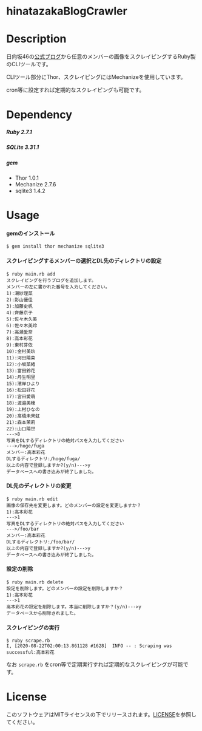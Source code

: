 # hinatazakaBlogCrawler

# Description

日向坂46の[公式ブログ]("https://www.hinatazaka46.com/s/official/diary/member?ima=0000",Blog)から任意のメンバーの画像をスクレイピングするRuby製のCLIツールです。

CLIツール部分にThor、スクレイピングにはMechanizeを使用しています。

cron等に設定すれば定期的なスクレイピングも可能です。

# Dependency

##### Ruby 2.7.1

##### SQLite 3.31.1

##### gem

* Thor 1.0.1
* Mechanize 2.7.6
* sqlite3 1.4.2

# Usage

#### gemのインストール

````
$ gem install thor mechanize sqlite3
````

#### スクレイピングするメンバーの選択とDL先のディレクトリの設定

````
$ ruby main.rb add
スクレイピングを行うブログを追加します。
メンバーの左に書かれた番号を入力してください。
1):潮紗理菜
2):影山優佳
3):加藤史帆
4):齊藤京子
5):佐々木久美
6):佐々木美玲
7):高瀬愛奈
8):高本彩花
9):東村芽依
10):金村美玖
11):河田陽菜
12):小坂菜緒
13):富田鈴花
14):丹生明里
15):濱岸ひより
16):松田好花
17):宮田愛萌
18):渡邉美穂
19):上村ひなの
20):髙橋未来虹
21):森本茉莉
22):山口陽世
--->8
写真をDLするディレクトリの絶対パスを入力してください
--->/hoge/fuga
メンバー:高本彩花
DLするディレクトリ:/hoge/fuga/
以上の内容で登録しますか?(y/n)--->y
データベースへの書き込みが終了しました。
````

#### DL先のディレクトリの変更

````
$ ruby main.rb edit
画像の保存先を変更します。どのメンバーの設定を変更しますか？
1):高本彩花
--->1
写真をDLするディレクトリの絶対パスを入力してください
--->/foo/bar
メンバー:高本彩花
DLするディレクトリ:/foo/bar/
以上の内容で登録しますか?(y/n)--->y
データベースへの書き込みが終了しました。
````

#### 設定の削除

````
$ ruby main.rb delete
設定を削除します。どのメンバーの設定を削除しますか？
1):高本彩花
--->1
高本彩花の設定を削除します。本当に削除しますか？(y/n)--->y
データベースから削除されました。
````

#### スクレイピングの実行

````
$ ruby scrape.rb
I, [2020-08-22T02:00:13.861128 #1628]  INFO -- : Scraping was successful:高本彩花
````

なお `scrape.rb` をcron等で定期実行すれば定期的なスクレイピングが可能です。

# License
このソフトウェアはMITライセンスの下でリリースされます。[LICENSE](./LICENSE)を参照してください。

